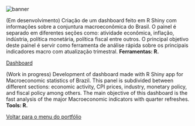 ![banner](https://github.com/twpinter/Projeto-Painel-Macroeconomia/blob/master/banner-painel-macroeconomia.png)

(Em desenvolvimento) Criação de um dashboard feito em R Shiny com informações sobre a conjuntura macroeconômica do Brasil. O painel é separado em diferentes seções como: atividade econômica, inflação, indústria, política monetária, política fiscal entre outros. O principal objetivo deste painel é servir como ferramenta de análise rápida sobre os principais indicadores macro com atualização trimestral.
**Ferramentas: R.**

[Dashboard](https://twpinter.shinyapps.io/Teste/)

(Work in progress) Development of dashboard made with R Shiny app for Macroeconomic statistics of Brazil. This panel is subdivided between different sections: economic activity, CPI prices, industry, monetary policy, and fiscal policy among others. The main objective of this dashboard is the fast analysis of the major Macroeconomic indicators with quarter refreshes. **Tools: R.**

[Voltar para o menu do portfólio](https://github.com/twpinter/Portfolio)
